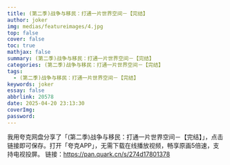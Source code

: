 ```yaml
---
title: (第二季)战争与移民：打通一片世界空间－【完结】
author: joker
img: medias/featureimages/4.jpg
top: false
cover: false
toc: true
mathjax: false
summary: (第二季)战争与移民：打通一片世界空间－【完结】
categories: (第二季)战争与移民：打通一片世界空间－【完结】
tags:
  - (第二季)战争与移民：打通一片世界空间－【完结】
keywords: joker
essay: false
abbrlink: 20578
date: 2025-04-20 23:13:30
coverImg:
password:
---
```


我用夸克网盘分享了「(第二季)战争与移民：打通一片世界空间－【完结】」，点击链接即可保存。打开「夸克APP」，无需下载在线播放视频，畅享原画5倍速，支持电视投屏。
链接：https://pan.quark.cn/s/274d17801378
